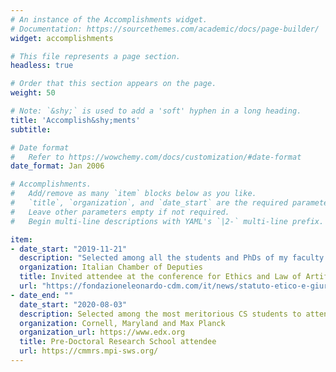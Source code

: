 ```yaml
---
# An instance of the Accomplishments widget.
# Documentation: https://sourcethemes.com/academic/docs/page-builder/
widget: accomplishments

# This file represents a page section.
headless: true

# Order that this section appears on the page.
weight: 50

# Note: `&shy;` is used to add a 'soft' hyphen in a long heading.
title: 'Accomplish&shy;ments'
subtitle:

# Date format
#   Refer to https://wowchemy.com/docs/customization/#date-format
date_format: Jan 2006

# Accomplishments.
#   Add/remove as many `item` blocks below as you like.
#   `title`, `organization`, and `date_start` are the required parameters.
#   Leave other parameters empty if not required.
#   Begin multi-line descriptions with YAML's `|2-` multi-line prefix.

item:
- date_start: "2019-11-21"
  description: "Selected among all the students and PhDs of my faculty as one of the 20 most meritorious students to discuss the ethical and juridical implications of artificial intelligence."
  organization: Italian Chamber of Deputies
  title: Invited attendee at the conference for Ethics and Law of Artificial Intelligence
  url: "https://fondazioneleonardo-cdm.com/it/news/statuto-etico-e-giuridico-dellintelligenza-artificiale/"
- date_end: ""
  date_start: "2020-08-03"
  description: Selected among the most meritorious CS students to attend a week of lectures with faculty from participating institutions on a variety of cutting-edge research topics in computer science.
  organization: Cornell, Maryland and Max Planck
  organization_url: https://www.edx.org
  title: Pre-Doctoral Research School attendee
  url: https://cmmrs.mpi-sws.org/
---
```

